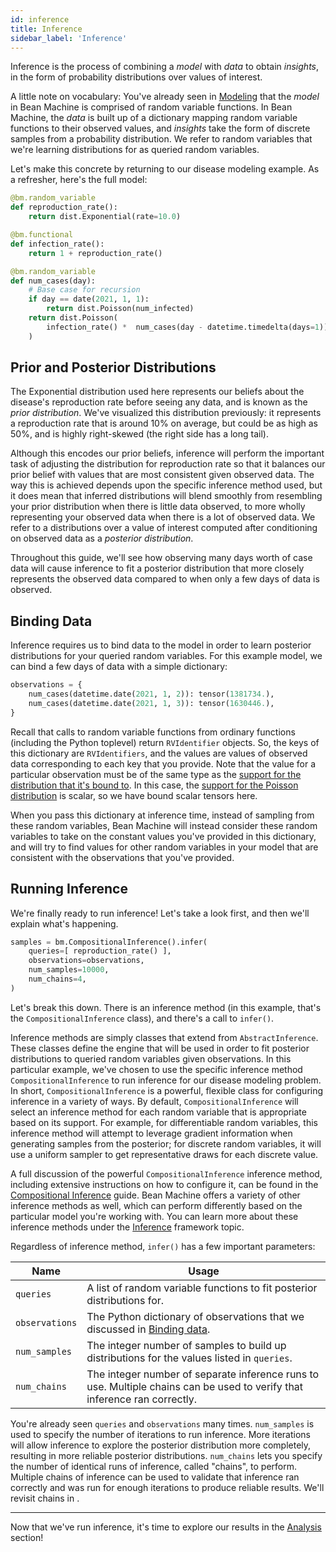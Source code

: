 ```yaml
---
id: inference
title: Inference
sidebar_label: 'Inference'
---
```


Inference is the process of combining a _model_ with _data_ to obtain _insights_, in the form of probability distributions over values of interest.

A little note on vocabulary: You've already seen in [Modeling](../modeling/modeling.md) that the _model_ in Bean Machine is comprised of random variable functions. In Bean Machine, the _data_ is built up of a dictionary mapping random variable functions to their observed values, and _insights_ take the form of discrete samples from a probability distribution. We refer to random variables that we're learning distributions for as queried random variables.



Let's make this concrete by returning to our disease modeling example. As a refresher, here's the full model:


```py
@bm.random_variable
def reproduction_rate():
    return dist.Exponential(rate=10.0)

@bm.functional
def infection_rate():
    return 1 + reproduction_rate()

@bm.random_variable
def num_cases(day):
    # Base case for recursion
    if day == date(2021, 1, 1):
        return dist.Poisson(num_infected)
    return dist.Poisson(
        infection_rate() *  num_cases(day - datetime.timedelta(days=1))
    )
```


## Prior and Posterior Distributions



The $\text{Exponential}$ distribution used here represents our beliefs about the disease's reproduction rate before seeing any data, and is known as the _prior distribution_. We've visualized this distribution previously: it represents a reproduction rate that is around 10% on average, but could be as high as 50%, and is highly right-skewed (the right side has a long tail).

Although this encodes our prior beliefs, inference will perform the important task of adjusting the distribution for reproduction rate so that it balances our prior belief with values that are most consistent given observed data. The way this is achieved depends upon the specific inference method used, but it does mean that inferred distributions will blend smoothly from resembling your prior distribution when there is little data observed, to more wholly representing your observed data when there is a lot of observed data. We refer to a distributions over a value of interest computed after conditioning on observed data as a _posterior distribution_.

Throughout this guide, we'll see how observing many days worth of case data will cause inference to fit a posterior distribution that more closely represents the observed data compared to when only a few days of data is observed.

## <a name="binding_data"></a>Binding Data

Inference requires us to bind data to the model in order to learn posterior distributions for your queried random variables. For this example model, we can bind a few days of data with a simple dictionary:

```py
observations = {
    num_cases(datetime.date(2021, 1, 2)): tensor(1381734.),
    num_cases(datetime.date(2021, 1, 3)): tensor(1630446.),
}
```

Recall that calls to random variable functions from ordinary functions (including the Python toplevel) return `RVIdentifier` objects. So, the keys of this dictionary are `RVIdentifiers`, and the values are values of observed data corresponding to each key that you provide. Note that the value for a particular observation must be of the same type as the [support for the distribution that it's bound to](https://pytorch.org/docs/stable/distributions.html#torch.distributions.distribution.Distribution.support). In this case, the [support for the $\text{Poisson}$ distribution](https://pytorch.org/docs/stable/distributions.html#torch.distributions.poisson.Poisson.support) is scalar, so we have bound scalar tensors here.

When you pass this dictionary at inference time, instead of sampling from these random variables, Bean Machine will instead consider these random variables to take on the constant values you've provided in this dictionary, and will try to find values for other random variables in your model that are consistent with the observations that you've provided.

## Running Inference

We're finally ready to run inference! Let's take a look first, and then we'll explain what's happening.

```py
samples = bm.CompositionalInference().infer(
    queries=[ reproduction_rate() ],
    observations=observations,
    num_samples=10000,
    num_chains=4,
)
```

Let's break this down. There is an inference method (in this example, that's the `CompositionalInference` class), and there's a call to `infer()`.

Inference methods are simply classes that extend from `AbstractInference`. These classes define the engine that will be used in order to fit posterior distributions to queried random variables given observations. In this particular example, we've chosen to use the specific inference method `CompositionalInference` to run inference for our disease modeling problem. In short, `CompositionalInference` is a powerful, flexible class for configuring inference in a variety of ways. By default, `CompositionalInference` will select an inference method for each random variable that is appropriate based on its support. For example, for differentiable random variables, this inference method will attempt to leverage gradient information when generating samples from the posterior; for discrete random variables, it will use a uniform sampler to get representative draws for each discrete value.

A full discussion of the powerful `CompositionalInference` inference method, including extensive instructions on how to configure it, can be found in the [Compositional Inference](../../framework_topics/programmable_inference/compositional_inference.md) guide. Bean Machine offers a variety of other inference methods as well, which can perform differently based on the particular model you're working with. You can learn more about these inference methods under the [Inference](../../framework_topics/inference/inference.md) framework topic.

Regardless of inference method, `infer()` has a few important parameters:

| Name | Usage
| --- | ---
| `queries` | A list of random variable functions to fit posterior distributions for.
| `observations` | The Python dictionary of observations that we discussed in [Binding data](#binding_data).
| `num_samples` | The integer number of samples to build up distributions for the values listed in `queries`.
| `num_chains` | The integer number of separate inference runs to use. Multiple chains can be used to verify that inference ran correctly.

You're already seen `queries` and `observations` many times. `num_samples` is used to specify the number of iterations to run inference. More iterations will allow inference to explore the posterior distribution more completely, resulting in more reliable posterior distributions. `num_chains` lets you specify the number of identical runs of inference, called "chains", to perform. Multiple chains of inference can be used to validate that inference ran correctly and was run for enough iterations to produce reliable results. We'll revisit chains in .

---

Now that we've run inference, it's time to explore our results in the [Analysis](../analysis/analysis.mdx) section!
